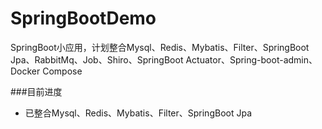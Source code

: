 # SpringBootDemo
SpringBoot小应用，计划整合Mysql、Redis、Mybatis、Filter、SpringBoot Jpa、RabbitMq、Job、Shiro、SpringBoot Actuator、Spring-boot-admin、Docker Compose

###目前进度
* 已整合Mysql、Redis、Mybatis、Filter、SpringBoot Jpa
